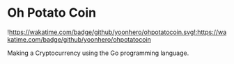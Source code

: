 # Oh Potato Coin

!https://wakatime.com/badge/github/yoonhero/ohpotatocoin.svg!:https://wakatime.com/badge/github/yoonhero/ohpotatocoin

Making a Cryptocurrency using the Go programming language.

